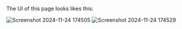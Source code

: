 The UI of this page looks likes this:  

  ![Screenshot 2024-11-24 174505](https://github.com/user-attachments/assets/31255cad-6af6-42aa-bc42-7bb4989b2b61)
  ![Screenshot 2024-11-24 174529](https://github.com/user-attachments/assets/55a0cf4d-2122-4c62-a763-b94c3013d1b0)

